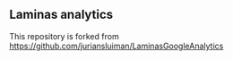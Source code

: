 Laminas analytics
-----------------

This repository is forked from https://github.com/juriansluiman/LaminasGoogleAnalytics